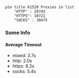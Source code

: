 
```mermaid
pie title 61520 Proxies in list
    "HTTP" : 28743
    "HTTPS": 10721
    "SOCKS" : 30475
```

### Some Info
#### Average Timeout

- mixed: 3.7s
- http: 2.0s
- https: 8.2s
- socks: 5.4s